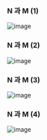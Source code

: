 ### N 과 M (1)
![image](https://user-images.githubusercontent.com/9216335/190881404-cf2aab3c-c17c-4784-8f93-64c68a1ad410.png)

### N 과 M (2)
![image](https://user-images.githubusercontent.com/9216335/190881385-2f3bb798-3811-43c5-a511-922e9fdb9cfa.png)

### N 과 M (3)
![image](https://user-images.githubusercontent.com/9216335/190941705-06aba7e1-ab0d-484c-9d81-d12bf09d4c53.png)

### N 과 M (4)
![image](https://user-images.githubusercontent.com/9216335/190941638-30365329-37c0-4812-9b8a-01a989d078a7.png)
